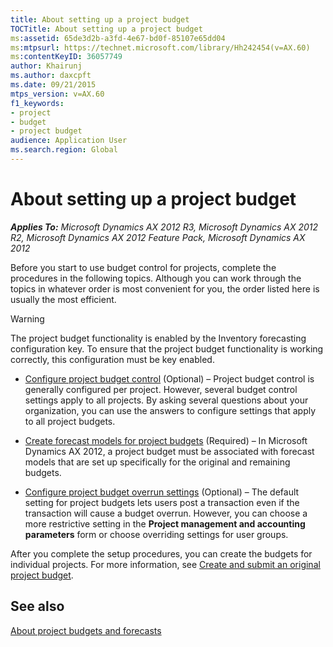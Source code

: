 ```yaml
---
title: About setting up a project budget
TOCTitle: About setting up a project budget
ms:assetid: 65de3d2b-a3fd-4e67-bd0f-85107e65dd04
ms:mtpsurl: https://technet.microsoft.com/library/Hh242454(v=AX.60)
ms:contentKeyID: 36057749
author: Khairunj
ms.author: daxcpft
ms.date: 09/21/2015
mtps_version: v=AX.60
f1_keywords:
- project
- budget
- project budget
audience: Application User
ms.search.region: Global
---
```


# About setting up a project budget 


_**Applies To:** Microsoft Dynamics AX 2012 R3, Microsoft Dynamics AX 2012 R2, Microsoft Dynamics AX 2012 Feature Pack, Microsoft Dynamics AX 2012_

Before you start to use budget control for projects, complete the procedures in the following topics. Although you can work through the topics in whatever order is most convenient for you, the order listed here is usually the most efficient.


> [!WARNING]
> <P>The project budget functionality is enabled by the Inventory forecasting configuration key. To ensure that the project budget functionality is working correctly, this configuration must be key enabled.</P>



  - [Configure project budget control](configure-project-budget-control.md) (Optional) – Project budget control is generally configured per project. However, several budget control settings apply to all projects. By asking several questions about your organization, you can use the answers to configure settings that apply to all project budgets.

  - [Create forecast models for project budgets](create-forecast-models-for-project-budgets.md) (Required) – In Microsoft Dynamics AX 2012, a project budget must be associated with forecast models that are set up specifically for the original and remaining budgets.

  - [Configure project budget overrun settings](configure-project-budget-overrun-settings.md) (Optional) – The default setting for project budgets lets users post a transaction even if the transaction will cause a budget overrun. However, you can choose a more restrictive setting in the **Project management and accounting parameters** form or choose overriding settings for user groups.

After you complete the setup procedures, you can create the budgets for individual projects. For more information, see [Create and submit an original project budget](create-and-submit-an-original-project-budget.md).

## See also

[About project budgets and forecasts](about-project-budgets-and-forecasts.md)

  


